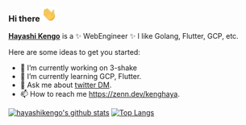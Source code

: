 ### Hi there <img src="https://raw.githubusercontent.com/hayashikengo/hayashikengo/main/icons/wave.gif" width="30px">

**[Hayashi Kengo](https://twitter.com/kenbu05)** is a ✨ WebEngineer ✨
I like Golang, Flutter, GCP, etc.

Here are some ideas to get you started:

- 🔭 I’m currently working on 3-shake
- 🌱 I’m currently learning GCP, Flutter.
- 💬 Ask me about [twitter DM](https://twitter.com/kenbu05).
- 📫 How to reach me https://zenn.dev/kenghaya.

[![hayashikengo's github stats](https://github-readme-stats.vercel.app/api?username=hayashikengo&show_icons=true&line_height=21&show_icons=true&theme=vue&hide_border=true)](https://github.com/anuraghazra/github-readme-stats)
[![Top Langs](https://github-readme-stats.vercel.app/api/top-langs/?username=hayashikengo&show_icons=true&layout=compact&theme=vue&hide_border=true)](https://github.com/anuraghazra/github-readme-stats)
